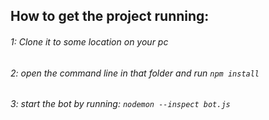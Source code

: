 ## How to get the project running:
###### 1: Clone it to some location on your pc
###### 2: open the command line in that folder and run `npm install`
###### 3: start the bot by running: `nodemon --inspect bot.js`